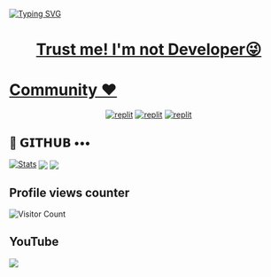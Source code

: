 <p align="center">
  <a href="https://github.com/VMTY1/readme-typing-svg">
    
![Typing SVG](https://readme-typing-svg.herokuapp.com/?lines=വെറുതെ+ഇരുന്ന്+എന്തൊക്കെയോ;കാണിക്കുന്നു+ഇതല്ലേ+ഒരു+സുഖം)</p>
<p align="center">

<h1 align="center">


  <b>Trust me! I'm not Developer😜</b>
</p>

# Community ❤️
</p>
<p align="center">
<a href="https://instagram.com?igshid=YmMyMTA2M2Y="><img alt="replit" src="https://img.shields.io/badge/-Instagram-orange?style=for-the-badge&logo=instagram&logoColor=white"/></a> <a href="https://telegram.me/BoSs_A10"><img alt="replit" src="https://img.shields.io/badge/-Telegram-blue?style=for-the-badge&logo=telegram&logoColor=white"/></a>
<a href="https://youtube.com/?igshid=YmMyMTA2M2Y="><img alt="replit" src="https://img.shields.io/badge/-youtube-red?style=for-the-badge&logo=youtube&logoColor=white"/></a>
</p>

## 💜 𝗚𝗜𝗧𝗛𝗨𝗕 •••
[![Stats](https://github-readme-stats.vercel.app/api?username=Swami&hide=prs&count_public=true&show_icons=true&theme=algolia)](https://github.com/VMTY1/github-readme-stats)
<img src="https://github-readme-streak-stats.herokuapp.com?user=LazyDeveloperr&theme=tokyonight" align="center">
<img src="https://github-readme-stats.vercel.app/api/top-langs/?username=&layout=compact&theme=tokyonight" align="center">


## Profile views counter
![Visitor Count](https://profile-counter.glitch.me/{VMTY1}/count.svg)


## YouTube 
<a href="https://youtube.com"> <img src="https://img.shields.io/youtube/channel/subscribers/UCY-iDra0x2hdd9PdHKcZkRw?label=Subscribers&style=for-the-badge&color=red&labelColor=ce463"/> </a>
